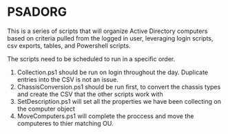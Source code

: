 # PSADORG

This is a series of scripts that will organize Active Directory computers based on criteria pulled from the logged in user, leveraging login scripts, csv exports, tables, and Powershell scripts.

The scripts need to be scheduled to run in a specific order.

1. Collection.ps1 should be run on login throughout the day. Duplicate entries into the CSV is not an issue.
2. ChassisConversion.ps1 should be run first, to convert the chassis types and create the CSV that the other scripts work with
3. SetDescription.ps1 will set all the properties we have been collecting on the computer object
4. MoveComputers.ps1 will complete the proccess and move the computeres to thier matching OU.
